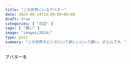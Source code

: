 ```yaml
---
title: "この世界にいるアバター"
date: 2024-08-14T14:09:05+09:00
draft: true
categories: [ "日記" ]
tags: [ "願い" ]
image: "images/2024/"
type: post
summary: "この世界のどこかにいて欲しいという願い。ポエムです。"
---
```


アバターを
